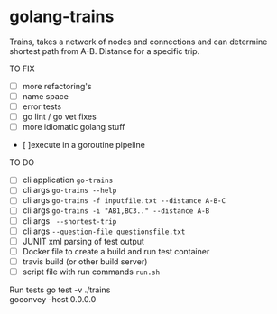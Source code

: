 # golang-trains
Trains, takes a network of nodes and connections and can determine shortest path from A-B. Distance for a specific trip.

TO FIX
- [ ] more refactoring's
- [ ] name space
- [ ] error tests  
- [ ] go lint / go vet fixes
- [ ] more idiomatic golang stuff  
- [ ]execute in a goroutine pipeline

TO DO
- [ ] cli application ```go-trains```  
- [ ] cli args ```go-trains --help```  
- [ ] cli args ```go-trains -f inputfile.txt --distance A-B-C```  
- [ ] cli args ```go-trains -i "AB1,BC3.." --distance A-B```  
- [ ] cli args ``` --shortest-trip```  
- [ ] cli args ```--question-file questionsfile.txt```
- [ ] JUNIT xml parsing of test output
- [ ] Docker file to create a build and run test container
- [ ] travis build (or other build server)
- [ ] script file with run commands ```run.sh```

Run tests
go test -v ./trains  
goconvey -host 0.0.0.0  
